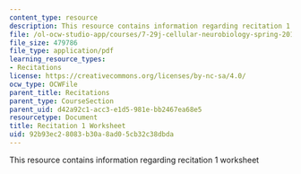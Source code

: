 ```yaml
---
content_type: resource
description: This resource contains information regarding recitation 1 worksheet
file: /ol-ocw-studio-app/courses/7-29j-cellular-neurobiology-spring-2012/92b93ec28083b30a8ad05cb32c38dbda_MIT7_29JS12_Recitation1.pdf
file_size: 479786
file_type: application/pdf
learning_resource_types:
- Recitations
license: https://creativecommons.org/licenses/by-nc-sa/4.0/
ocw_type: OCWFile
parent_title: Recitations
parent_type: CourseSection
parent_uid: d42a92c1-acc3-e1d5-981e-bb2467ea68e5
resourcetype: Document
title: Recitation 1 Worksheet
uid: 92b93ec2-8083-b30a-8ad0-5cb32c38dbda
---
```

This resource contains information regarding recitation 1 worksheet